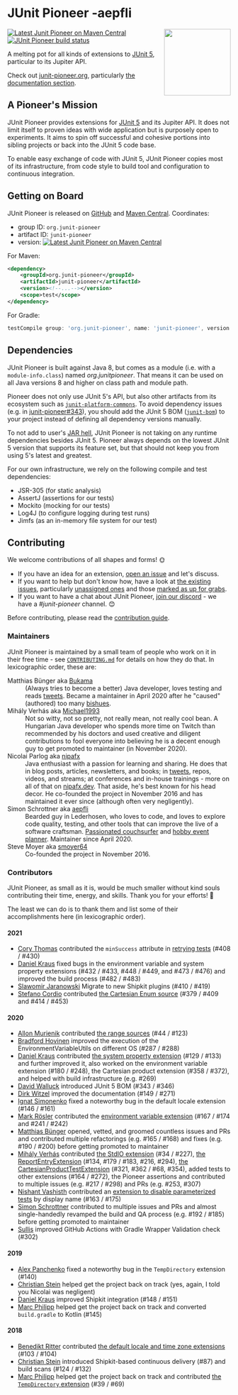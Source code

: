 # JUnit Pioneer -aepfli

<img src="docs/project-logo.jpg" align="right" width="150px"/>

[![Latest Junit Pioneer on Maven Central](https://maven-badges.herokuapp.com/maven-central/org.junit-pioneer/junit-pioneer/badge.svg?style=flat)](https://mvnrepository.com/artifact/org.junit-pioneer/junit-pioneer)
[![JUnit Pioneer build status](https://github.com/junit-pioneer/junit-pioneer/actions/workflows/main-build.yml/badge.svg?branch=main)](https://github.com/junit-pioneer/junit-pioneer/actions/workflows/main-build.yml?branch=main)

A melting pot for all kinds of extensions to
[JUnit 5](https://github.com/junit-team/junit5), particular to its Jupiter API.

Check out [junit-pioneer.org](http://junit-pioneer.org), particularly [the documentation section](http://junit-pioneer.org/docs).


## A Pioneer's Mission

JUnit Pioneer provides extensions for [JUnit 5](https://github.com/junit-team/junit5/) and its Jupiter API.
It does not limit itself to proven ideas with wide application but is purposely open to experiments.
It aims to spin off successful and cohesive portions into sibling projects or back into the JUnit 5 code base.

To enable easy exchange of code with JUnit 5, JUnit Pioneer copies most of its infrastructure, from code style to build tool and configuration to continuous integration.


## Getting on Board

JUnit Pioneer is released on [GitHub](https://github.com/junit-pioneer/junit-pioneer/releases) and [Maven Central](http://search.maven.org/#search%7Cga%7C1%7Cg%3A%22org.junit-pioneer%22%20a%3A%22junit-pioneer%22). Coordinates:

* group ID: `org.junit-pioneer`
* artifact ID: `junit-pioneer`
* version: [![Latest Junit Pioneer on Maven Central](https://maven-badges.herokuapp.com/maven-central/org.junit-pioneer/junit-pioneer/badge.svg?style=flat)](https://mvnrepository.com/artifact/org.junit-pioneer/junit-pioneer)

For Maven:

```xml
<dependency>
	<groupId>org.junit-pioneer</groupId>
	<artifactId>junit-pioneer</artifactId>
	<version><!--...--></version>
	<scope>test</scope>
</dependency>
```

For Gradle:

```groovy
testCompile group: 'org.junit-pioneer', name: 'junit-pioneer', version: /*...*/
```


## Dependencies

JUnit Pioneer is built against Java 8, but comes as a module (i.e. with a `module-info.class`) named _org.junitpioneer_.
That means it can be used on all Java versions 8 and higher on class path and module path.

Pioneer does not only use JUnit 5's API, but also other artifacts from its ecosystem such as [`junit-platform-commons`](https://mvnrepository.com/artifact/org.junit.platform/junit-platform-commons).
To avoid dependency issues (e.g. in [junit-pioneer#343](https://github.com/junit-pioneer/junit-pioneer/issues/343)), you should add the JUnit 5 BOM ([`junit-bom`](https://mvnrepository.com/artifact/org.junit/junit-bom)) to your project instead of defining all dependency versions manually.

To not add to user's [JAR hell](https://nipafx.dev/jar-hell/), JUnit Pioneer is not taking on any runtime dependencies besides JUnit 5.
Pioneer always depends on the lowest JUnit 5 version that supports its feature set, but that should not keep you from using 5's latest and greatest.

For our own infrastructure, we rely on the following compile and test dependencies:

* JSR-305 (for static analysis)
* AssertJ (assertions for our tests)
* Mockito (mocking for our tests)
* Log4J (to configure logging during test runs)
* Jimfs (as an in-memory file system for our test)

## Contributing

We welcome contributions of all shapes and forms! 🌞

* If you have an idea for an extension, [open an issue](https://github.com/junit-pioneer/junit-pioneer/issues/new) and let's discuss.
* If you want to help but don't know how, have a look at [the existing issues](https://github.com/junit-pioneer/junit-pioneer/issues), particularly [unassigned ones](https://github.com/junit-pioneer/junit-pioneer/issues?q=is%3Aopen+is%3Aissue+no%3Aassignee) and those [marked as up for grabs](https://github.com/junit-pioneer/junit-pioneer/issues?q=is%3Aissue+is%3Aopen+label%3Aup-for-grabs).
* If you want to have a chat about JUnit Pioneer, [join our discord](https://discord.gg/rHfJeCF) - we have a _#junit-pioneer_ channel. 😊

Before contributing, please read the [contribution guide](CONTRIBUTING.md).

### Maintainers

JUnit Pioneer is maintained by a small team of people who work on it in their free time - see [`CONTRIBUTING.md`](CONTRIBUTING.md) for details on how they do that.
In lexicographic order, these are:

<dl>
	<dt>Matthias Bünger aka <a href="https://github.com/Bukama">Bukama</a></dt>
	<dd>(Always tries to become a better) Java developer, loves testing and reads <a href="https://twitter.com/bukamabish">tweets</a>.
		Became a maintainer in April 2020 after he "caused" (authored) too many <a href="https://github.com/junit-pioneer/junit-pioneer/issues">bishues</a>.</dd>
	<dt>Mihály Verhás aka <a href="https://github.com/Michael1993">Michael1993</a></dt>
	<dd>Not so witty, not so pretty, not really mean, not really cool bean.
		A Hungarian Java developer who spends more time on Twitch than recommended by his doctors and used creative and diligent contributions to fool everyone into believing he is a decent enough guy to get promoted to maintainer (in November 2020).
		</dd>
	<dt>Nicolai Parlog aka <a href="https://github.com/nipafx">nipafx</a></dt>
	<dd>Java enthusiast with a passion for learning and sharing.
		He does that in blog posts, articles, newsletters, and books; in <a href="https://twitter.com/nipafx">tweets</a>, repos, videos, and streams; at conferences and in-house trainings - more on all of that on <a href="https://nipafx.dev">nipafx.dev</a>.
		That aside, he's best known for his head decor.
		He co-founded the project in November 2016 and has maintained it ever since (although often very negligently).</dd>
	<dt>Simon Schrottner aka <a href="https://github.com/aepfli">aepfli</a></dt>
	<dd>Bearded guy in Lederhosen, who loves to code, and loves to explore code quality, testing, and other tools that can improve the live of a software craftsman.
		<a href="https://www.couchsurfing.com/people/simmens">Passionated couchsurfer</a> and <a href="https://www.facebook.com/togtrama">hobby event planner</a>.
		Maintainer since April 2020.</dd>
	<dt>Steve Moyer aka <a href="https://github.com/smoyer64">smoyer64</a></dt>
	<dd>Co-founded the project in November 2016.</dd>
</dl>

### Contributors

JUnit Pioneer, as small as it is, would be much smaller without kind souls contributing their time, energy, and skills.
Thank you for your efforts! 🙏

The least we can do is to thank them and list some of their accomplishments here (in lexicographic order).

#### 2021

* [Cory Thomas](https://github.com/dump247) contributed the `minSuccess` attribute in [retrying tests](https://junit-pioneer.org/docs/retrying-test/) (#408 / #430)
* [Daniel Kraus](https://github.com/beatngu13) fixed bugs in the environment variable and system property extensions (#432 / #433, #448 / #449, and #473 / #476) and improved the build process (#482 / #483)
* [Slawomir Jaranowski](https://github.com/slawekjaranowski) Migrate to new Shipkit plugins (#410 / #419)
* [Stefano Cordio](https://github.com/scordio) contributed [the Cartesian Enum source](https://junit-pioneer.org/docs/cartesian-product/#cartesianenumsource) (#379 / #409 and #414 / #453)

#### 2020

* [Allon Murienik](https://github.com/mureinik) contributed [the range sources](https://junit-pioneer.org/docs/range-sources/) (#44 / #123)
* [Bradford Hovinen](https://github.com/hovinen) improved the execution of the EnvironmentVariableUtils on different OS (#287 / #288)
* [Daniel Kraus](https://github.com/beatngu13) contributed [the system property extension](https://junit-pioneer.org/docs/system-properties/) (#129 / #133) and further improved it, also worked on the environment variable extension (#180 / #248), the Cartesian product extension (#358 / #372), and helped with build infrastructure (e.g. #269)
* [David Walluck](https://github.com/dwalluck) introduced JUnit 5 BOM (#343 / #346)
* [Dirk Witzel](https://github.com/NPException) improved the documentation (#149 / #271)
* [Ignat Simonenko](https://github.com/simonenkoi) fixed a noteworthy bug in the default locale extension (#146 / #161)
* [Mark Rösler](https://github.com/Hancho2009) contributed the [environment variable extension](https://junit-pioneer.org/docs/environment-variables/) (#167 / #174 and #241 / #242)
* [Matthias Bünger](https://github.com/Bukama) opened, vetted, and groomed countless issues and PRs and contributed multiple refactorings (e.g. #165 / #168) and fixes (e.g. #190 / #200) before getting promoted to maintainer
* [Mihály Verhás](https://github.com/Michael1993) contributed [the StdIO extension](https://junit-pioneer.org/docs/standard-input-output/) (#34 / #227), [the ReportEntryExtension](https://junit-pioneer.org/docs/report-entries/) (#134, #179 / #183, #216, #294), [the CartesianProductTestExtension](https://junit-pioneer.org/docs/cartesian-product/) (#321, #362 / #68, #354), added tests to other extensions (#164 / #272), the Pioneer assertions and contributed to multiple issues (e.g. #217 / #298) and PRs (e.g. #253, #307)
* [Nishant Vashisth](https://github.com/nishantvas) contributed an [extension to disable parameterized tests](https://junit-pioneer.org/docs/disable-if-display-name/) by display name (#163 / #175)
* [Simon Schrottner](https://github.com/aepfli) contributed to multiple issues and PRs and almost single-handedly revamped the build and QA process (e.g. #192 / #185) before getting promoted to maintainer
* [Sullis](https://github.com/sullis) improved GitHub Actions with Gradle Wrapper Validation check (#302)

#### 2019

* [Alex Panchenko](https://github.com/panchenko) fixed a noteworthy bug in the `TempDirectory` extension (#140)
* [Christian Stein](https://github.com/sormuras) helped get the project back on track (yes, again, I told you Nicolai was negligent)
* [Daniel Kraus](https://github.com/beatngu13) improved Shipkit integration (#148 / #151)
* [Marc Philipp](https://github.com/marcphilipp) helped get the project back on track and converted `build.gradle` to Kotlin (#145)

#### 2018

* [Benedikt Ritter](https://github.com/britter) contributed [the default locale and time zone extensions](https://junit-pioneer.org/docs/default-locale-timezone/) (#103 / #104)
* [Christian Stein](https://github.com/sormuras) introduced Shipkit-based continuous delivery (#87) and build scans (#124 / #132)
* [Marc Philipp](https://github.com/marcphilipp) helped get the project back on track and contributed [the `TempDirectory` extension](https://junit-pioneer.org/docs/temp-directory/) (#39 / #69)

